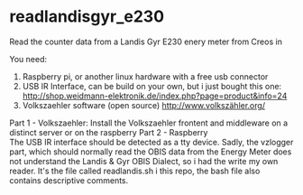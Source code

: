 # readlandisgyr_e230
Read the counter data from a Landis Gyr E230 enery meter from Creos in 

You need:
  1) Raspberry pi, or another linux hardware with a free usb connector
  2) USB IR Interface, can be build on your own, but i just bought this one:
    http://shop.weidmann-elektronik.de/index.php?page=product&info=24
  3) Volkszaehler software (open source)
    http://www.volkszähler.org/

Part 1 - Volkszaehler: 
  Install the Volkszaehler frontent and middleware on a distinct server or on the raspberry
Part 2 - Raspberry  
  The USB IR interface should be detected as a tty device.
  Sadly, the vzlogger part, which should normally read the OBIS data from the Energy Meter does not understand the Landis & Gyr OBIS Dialect, so i had the write my own reader.
  It's the file called readlandis.sh i this repo, the bash file also contains descriptive comments.
  

